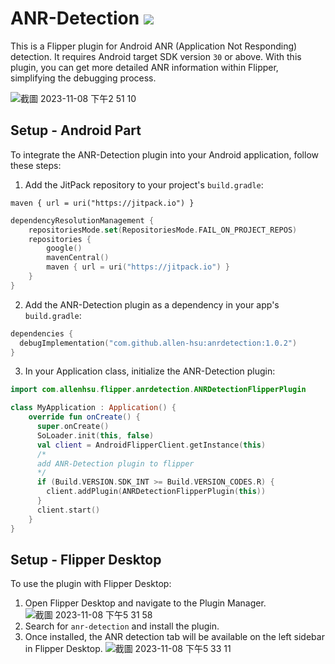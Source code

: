# ANR-Detection [![](https://jitpack.io/v/allen-hsu/anrdetection.svg)](https://jitpack.io/#allen-hsu/anrdetection)
This is a Flipper plugin for Android ANR (Application Not Responding) detection. It requires Android target SDK version `30` or above. With this plugin, you can get more detailed ANR information within Flipper, simplifying the debugging process.

![截圖 2023-11-08 下午2 51 10](https://github.com/allen-hsu/ANR-Detection/assets/2819672/c9bf08df-d4cd-4099-9dc1-1afceea0c933)

## Setup - Android Part

To integrate the ANR-Detection plugin into your Android application, follow these steps:

1. Add the JitPack repository to your project's `build.gradle`:

`maven { url = uri("https://jitpack.io") }`

```kotlin
dependencyResolutionManagement {
    repositoriesMode.set(RepositoriesMode.FAIL_ON_PROJECT_REPOS)
    repositories {
        google()
        mavenCentral()
        maven { url = uri("https://jitpack.io") }
    }
}
```

2. Add the ANR-Detection plugin as a dependency in your app's `build.gradle`:

```kotlin
dependencies {
  debugImplementation("com.github.allen-hsu:anrdetection:1.0.2")
}
```
3. In your Application class, initialize the ANR-Detection plugin:

```kotlin
import com.allenhsu.flipper.anrdetection.ANRDetectionFlipperPlugin

class MyApplication : Application() {
    override fun onCreate() {
      super.onCreate()
      SoLoader.init(this, false)
      val client = AndroidFlipperClient.getInstance(this)
      /*
      add ANR-Detection plugin to flipper
      */
      if (Build.VERSION.SDK_INT >= Build.VERSION_CODES.R) {
        client.addPlugin(ANRDetectionFlipperPlugin(this))
      }
      client.start()
    }
}
```

## Setup - Flipper Desktop
To use the plugin with Flipper Desktop:

1. Open Flipper Desktop and navigate to the Plugin Manager.
![截圖 2023-11-08 下午5 31 58](https://github.com/allen-hsu/ANR-Detection/assets/2819672/81f09f66-f08c-4175-b403-4f0b89fbb0ed)
2. Search for `anr-detection` and install the plugin.
3. Once installed, the ANR detection tab will be available on the left sidebar in Flipper Desktop.
![截圖 2023-11-08 下午5 33 11](https://github.com/allen-hsu/ANR-Detection/assets/2819672/8d1891d2-cd25-41af-8c14-a42ddb436338)




